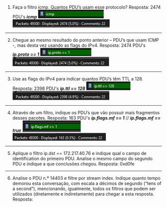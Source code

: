 1. Faça o filtro icmp. Quantos PDU’s usam esse protocolo?
	Resposta: 2474 PDU's
___icmp___
![](Lab%204.1%20-%20Daniel%20Espada.png)
![](Lab%204.1%20-%20Daniel%20Espada-1.png)

---
2. Chegue ao mesmo resultado do ponto anterior – PDU’s que usam ICMP -, mas desta vez usando as flags do IPv4. 
	Resposta: 2474 PDU's
___ip.proto == 1___
![](Lab%204.1%20-%20Daniel%20Espada-2.png)
![](Lab%204.1%20-%20Daniel%20Espada-3.png)

---
3. Use as flags do IPv4 para indicar quantos PDU’s têm TTL a 128.
	Resposta: 2398 PDU's
___ip.ttl == 128___
![](Lab%204.1%20-%20Daniel%20Espada-4.png)
![](Lab%204.1%20-%20Daniel%20Espada-5.png)

---
4. Através de um filtro, indique os PDU’s que vão possuir mais fragmentos desses pacotes. 
	Resposta: 163 PDU's
___ip.flags.mf == 1___ // ___ip.flags.mf == true___
![](Lab%204.1%20-%20Daniel%20Espada-6.png)
![](Lab%204.1%20-%20Daniel%20Espada-7.png)

---
5. Aplique o filtro ip.dst == 172.217.40.76 e indique qual o campo de identification do primeiro PDU. Analise o mesmo campo do segundo PDU e indique a que conclusões chegou. 
	Resposta: 0xd0fe


---
6. Analise o PDU n.º 14403 e filtre por stream index. Indique quanto tempo demorou esta conversação, com escala a décimos de segundo (“tens of a second”), mencionando, igualmente, todos os filtros que podem ser utilizados (diretamente e indiretamente) para chegar a esta resposta.
	Resposta: 